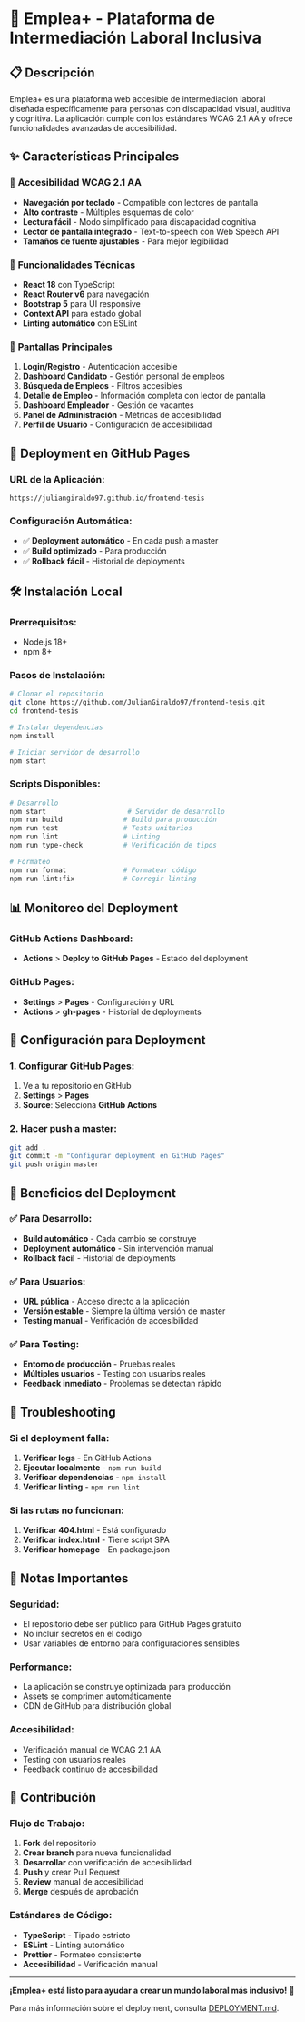 # 🚀 Emplea+ - Plataforma de Intermediación Laboral Inclusiva

<!-- Trigger deployment -->
## 📋 Descripción

Emplea+ es una plataforma web accesible de intermediación laboral diseñada específicamente para personas con discapacidad visual, auditiva y cognitiva. La aplicación cumple con los estándares WCAG 2.1 AA y ofrece funcionalidades avanzadas de accesibilidad.

## ✨ Características Principales

### 🎯 **Accesibilidad WCAG 2.1 AA**
- **Navegación por teclado** - Compatible con lectores de pantalla
- **Alto contraste** - Múltiples esquemas de color
- **Lectura fácil** - Modo simplificado para discapacidad cognitiva
- **Lector de pantalla integrado** - Text-to-speech con Web Speech API
- **Tamaños de fuente ajustables** - Para mejor legibilidad

### 🔧 **Funcionalidades Técnicas**
- **React 18** con TypeScript
- **React Router v6** para navegación
- **Bootstrap 5** para UI responsive
- **Context API** para estado global
- **Linting automático** con ESLint

### 📱 **Pantallas Principales**
1. **Login/Registro** - Autenticación accesible
2. **Dashboard Candidato** - Gestión personal de empleos
3. **Búsqueda de Empleos** - Filtros accesibles
4. **Detalle de Empleo** - Información completa con lector de pantalla
5. **Dashboard Empleador** - Gestión de vacantes
6. **Panel de Administración** - Métricas de accesibilidad
7. **Perfil de Usuario** - Configuración de accesibilidad

## 🚀 Deployment en GitHub Pages

### **URL de la Aplicación:**
```
https://juliangiraldo97.github.io/frontend-tesis
```

### **Configuración Automática:**
- ✅ **Deployment automático** - En cada push a master
- ✅ **Build optimizado** - Para producción
- ✅ **Rollback fácil** - Historial de deployments

## 🛠️ Instalación Local

### **Prerrequisitos:**
- Node.js 18+
- npm 8+

### **Pasos de Instalación:**

```bash
# Clonar el repositorio
git clone https://github.com/JulianGiraldo97/frontend-tesis.git
cd frontend-tesis

# Instalar dependencias
npm install

# Iniciar servidor de desarrollo
npm start
```

### **Scripts Disponibles:**

```bash
# Desarrollo
npm start                    # Servidor de desarrollo
npm run build               # Build para producción
npm run test                # Tests unitarios
npm run lint                # Linting
npm run type-check          # Verificación de tipos

# Formateo
npm run format              # Formatear código
npm run lint:fix            # Corregir linting
```

## 📊 Monitoreo del Deployment

### **GitHub Actions Dashboard:**
- **Actions** > **Deploy to GitHub Pages** - Estado del deployment

### **GitHub Pages:**
- **Settings** > **Pages** - Configuración y URL
- **Actions** > **gh-pages** - Historial de deployments

## 🔧 Configuración para Deployment

### **1. Configurar GitHub Pages:**
1. Ve a tu repositorio en GitHub
2. **Settings** > **Pages**
3. **Source**: Selecciona **GitHub Actions**

### **2. Hacer push a master:**
```bash
git add .
git commit -m "Configurar deployment en GitHub Pages"
git push origin master
```

## 🎯 Beneficios del Deployment

### **✅ Para Desarrollo:**
- **Build automático** - Cada cambio se construye
- **Deployment automático** - Sin intervención manual
- **Rollback fácil** - Historial de deployments

### **✅ Para Usuarios:**
- **URL pública** - Acceso directo a la aplicación
- **Versión estable** - Siempre la última versión de master
- **Testing manual** - Verificación de accesibilidad

### **✅ Para Testing:**
- **Entorno de producción** - Pruebas reales
- **Múltiples usuarios** - Testing con usuarios reales
- **Feedback inmediato** - Problemas se detectan rápido

## 🔧 Troubleshooting

### **Si el deployment falla:**
1. **Verificar logs** - En GitHub Actions
2. **Ejecutar localmente** - `npm run build`
3. **Verificar dependencias** - `npm install`
4. **Verificar linting** - `npm run lint`

### **Si las rutas no funcionan:**
1. **Verificar 404.html** - Está configurado
2. **Verificar index.html** - Tiene script SPA
3. **Verificar homepage** - En package.json

## 📝 Notas Importantes

### **Seguridad:**
- El repositorio debe ser público para GitHub Pages gratuito
- No incluir secretos en el código
- Usar variables de entorno para configuraciones sensibles

### **Performance:**
- La aplicación se construye optimizada para producción
- Assets se comprimen automáticamente
- CDN de GitHub para distribución global

### **Accesibilidad:**
- Verificación manual de WCAG 2.1 AA
- Testing con usuarios reales
- Feedback continuo de accesibilidad

## 🤝 Contribución

### **Flujo de Trabajo:**
1. **Fork** del repositorio
2. **Crear branch** para nueva funcionalidad
3. **Desarrollar** con verificación de accesibilidad
4. **Push** y crear Pull Request
5. **Review** manual de accesibilidad
6. **Merge** después de aprobación

### **Estándares de Código:**
- **TypeScript** - Tipado estricto
- **ESLint** - Linting automático
- **Prettier** - Formateo consistente
- **Accesibilidad** - Verificación manual

---

**¡Emplea+ está listo para ayudar a crear un mundo laboral más inclusivo!** 🎉

Para más información sobre el deployment, consulta [DEPLOYMENT.md](./DEPLOYMENT.md). 